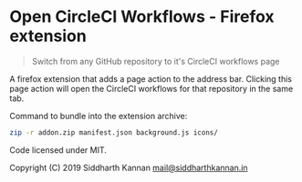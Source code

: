 # Open CircleCI Workflows - Firefox extension

> Switch from any GitHub repository to it's CircleCI workflows page

A firefox extension that adds a page action to the address bar. Clicking this
page action will open the CircleCI workflows for that repository in the same
tab.

Command to bundle into the extension archive:

```sh
zip -r addon.zip manifest.json background.js icons/
```

Code licensed under MIT.

Copyright (C) 2019 Siddharth Kannan <mail@siddharthkannan.in>
